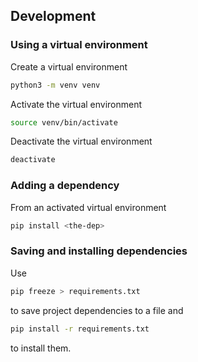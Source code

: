 ## Development

### Using a virtual environment

Create a virtual environment

```bash
python3 -m venv venv
```

Activate the virtual environment

```bash
source venv/bin/activate
```

Deactivate the virtual environment

```bash
deactivate
```

### Adding a dependency

From an activated virtual environment

```bash
pip install <the-dep>
```

### Saving and installing dependencies

Use

```bash
pip freeze > requirements.txt
```

to save project dependencies to a file and

```bash
pip install -r requirements.txt 
```

to install them.